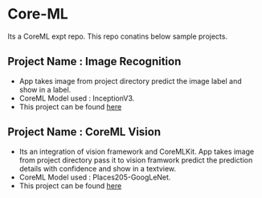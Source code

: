 # Core-ML
Its a CoreML expt repo. This repo conatins below sample projects.

## Project Name : Image Recognition
- App takes image from project directory predict the image label and show in a label. 
- CoreML Model used : InceptionV3. 
- This project can be found <a href="https://github.com/DevSurya/Core-ML/tree/master/ImageRecognition">here</a>


## Project Name : CoreML Vision
- Its an integration of vision framework and CoreMLKit. App takes image from project directory pass it to vision framwork predict the prediction details with confidence and show in a textview. 
- CoreML Model used : Places205-GoogLeNet. 
- This project can be found <a href="https://github.com/DevSurya/Core-ML/tree/master/CoreMLVision">here</a>
